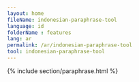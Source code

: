 ```yaml
---
layout: home
fileName: indonesian-paraphrase-tool
language: id
folderName : features
lang: ar
permalink: /ar/indonesian-paraphrase-tool
tool: indonesian-paraphrase-tool
---
```

{% include section/paraphrase.html %}